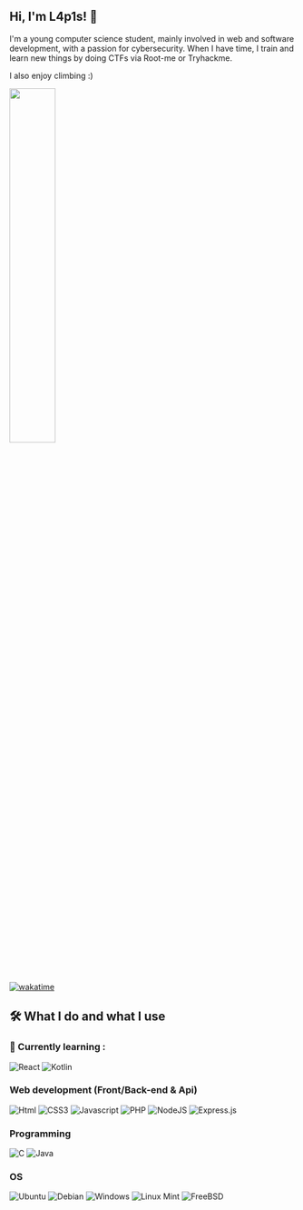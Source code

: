 ## Hi, I'm L4p1s! 👋

I'm a young computer science student, mainly involved in web and software development, with a passion for cybersecurity. 
When I have time, I train and learn new things by doing CTFs via Root-me or Tryhackme.

I also enjoy climbing :) 

<img width="40%" src="https://i.pinimg.com/564x/61/b5/fd/61b5fd9ccc338daddd3a05fa3e07ab16.jpg">

[![wakatime](https://wakatime.com/badge/user/80763337-262f-4f5c-a227-c47814875d46.svg)](https://wakatime.com/@80763337-262f-4f5c-a227-c47814875d46)

## 🛠 What I do and what I use

### 📖 Currently learning :

![React](https://img.shields.io/badge/React-20232A?style=for-the-badge&logo=react&logoColor=61DAFB)
![Kotlin](https://img.shields.io/badge/kotlin-%237F52FF.svg?style=for-the-badge&logo=kotlin&logoColor=white)

### Web development (Front/Back-end & Api)

![Html](https://img.shields.io/badge/HTML-239120?style=for-the-badge&logo=html5&logoColor=white)
![CSS3](https://img.shields.io/badge/css3-%231572B6.svg?style=for-the-badge&logo=css3&logoColor=white)
![Javascript](https://img.shields.io/badge/JavaScript-F7DF1E?style=for-the-badge&logo=javascript&logoColor=black)
![PHP](https://img.shields.io/badge/PHP-777BB4?style=for-the-badge&logo=php&logoColor=white)
![NodeJS](https://img.shields.io/badge/Node.js-43853D?style=for-the-badge&logo=node.js&logoColor=white)
![Express.js](https://img.shields.io/badge/express.js-%23404d59.svg?style=for-the-badge&logo=express&logoColor=%2361DAFB)

### Programming

![C](https://img.shields.io/badge/C-00599C?style=for-the-badge&logo=c&logoColor=white)
![Java](https://img.shields.io/badge/Java-ED8B00?style=for-the-badge&logo=openjdk&logoColor=white)

### OS

![Ubuntu](https://img.shields.io/badge/Ubuntu-E95420?style=for-the-badge&logo=ubuntu&logoColor=white)
![Debian](https://img.shields.io/badge/Debian-A81D33?style=for-the-badge&logo=debian&logoColor=white)
![Windows](https://img.shields.io/badge/Windows-0078D6?style=for-the-badge&logo=windows&logoColor=white)
![Linux Mint](https://img.shields.io/badge/Linux%20Mint-87CF3E?style=for-the-badge&logo=Linux%20Mint&logoColor=white)
![FreeBSD](https://img.shields.io/badge/-FreeBSD-%23870000?style=for-the-badge&logo=freebsd&logoColor=white)

<!--<a href="https://github.com/anuraghazra/github-readme-stats">-->
<!--<img width="44%" src="https://github-readme-stats.vercel.app/api/wakatime?username=0xVanilla&layout=compact&theme=dracula">-->
</a>
